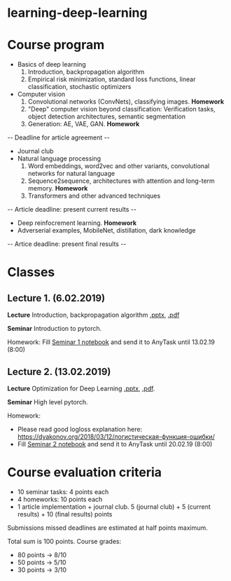 # learning-deep-learning

# Course program

* Basics of deep learning
  1. Introduction, backpropagation algorithm
  2. Empirical risk minimization, standard loss functions, linear classification, stochastic optimizers
* Computer vision
  1. Convolutional networks (ConvNets), classifying images. **Homework**
  2. "Deep" computer vision beyond classification: Verification tasks, object detection architectures, semantic segmentation
  3. Generation: AE, VAE, GAN. **Homework**
  
-- Deadline for article agreement --
* Journal club
* Natural language processing
  1. Word embeddings, word2vec and other variants, convolutional networks for natural language
  2. Sequence2sequence, architectures with attention and long-term memory. **Homework**
  3. Transformers and other advanced techniques
  
-- Article deadline: present current results --
* Deep reinfocrement learning. **Homework**
* Adverserial examples, MobileNet, distillation, dark knowledge

-- Artice deadline: present final results --
  
# Classes

## Lecture 1. (6.02.2019)
**Lecture** Introduction, backpropagation algorithm [.pptx](https://drive.google.com/open?id=12-E7YoEZiDBPl7ZGI5KFQwwiPIHHuVDi), [.pdf](https://drive.google.com/open?id=1VmZ3VL9m9v0In_5utGlS3KKd8DIgAfqB)

**Seminar** Introduction to pytorch.

Homework: Fill [Seminar 1 notebook](01_intro/seminar_pytorch_vs_numpy.ipynb) and send it to AnyTask until 13.02.19 (8:00)

## Lecture 2. (13.02.2019)
**Lecture** Optimization for Deep Learning [.pptx](https://drive.google.com/open?id=19e-rf_b1jBT_lv_aOkObvYXM3nbSxhG4), [.pdf](https://drive.google.com/open?id=1GwFNLKiA-lPVX88cc6uWNFkunLcirgs6).

**Seminar** High level pytorch.

Homework:
* Please read good logloss explanation here: https://dyakonov.org/2018/03/12/логистическая-функция-ошибки/
* Fill [Seminar 2 notebook](02_basic_nn/seminar_high_level_pytorch.ipynb) and send it to AnyTask until 20.02.19 (8:00)

# Сourse evaluation criteria

* 10 seminar tasks: 4 points each
* 4 homeworks: 10 points each
* 1 article implementation + journal club. 5 (journal club) + 5 (current results) + 10 (final results) points

Submissions missed deadlines are estimated at half points maximum.

Total sum is 100 points. Course grades:
* 80 points -> 8/10
* 50 points -> 5/10
* 30 points -> 3/10



